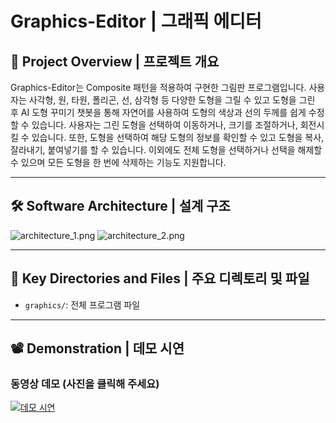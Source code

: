 # Graphics-Editor | 그래픽 에디터

## 🌟 Project Overview | 프로젝트 개요

Graphics-Editor는 Composite 패턴을 적용하여 구현한 그림판 프로그램입니다. 사용자는 사각형, 원, 타원, 폴리곤, 선, 삼각형 등 다양한 도형을 그릴 수 있고 도형을 그린 후 AI 도형 꾸미기 챗봇을 통해 자연어를 사용하여 도형의 색상과 선의 두께를 쉽게 수정할 수 있습니다. 사용자는 그린 도형을 선택하여 이동하거나, 크기를 조절하거나, 회전시킬 수 있습니다. 또한, 도형을 선택하여 해당 도형의 정보를 확인할 수 있고 도형을 복사, 잘라내기, 붙여넣기를 할 수 있습니다. 이외에도 전체 도형을 선택하거나 선택을 해제할 수 있으며 모든 도형을 한 번에 삭제하는 기능도 지원합니다.

---

## 🛠️ Software Architecture | 설계 구조
![architecture_1.png](https://github.com/user-attachments/assets/4a07922d-440a-418a-b8e5-9f09abd41b73)
![architecture_2.png](https://github.com/user-attachments/assets/41e6b404-134b-49d0-91cc-3ad3bb197341)

---

## 📁 Key Directories and Files | 주요 디렉토리 및 파일

- `graphics/`: 전체 프로그램 파일

---

## 📽️ Demonstration | 데모 시연

### 동영상 데모 (사진을 클릭해 주세요)
[![데모 시연](https://github.com/user-attachments/assets/700d4e2f-6fe3-41d0-9328-4a57ae81ccd7)](https://www.youtube.com/watch?v=azahF8AcTq4)
